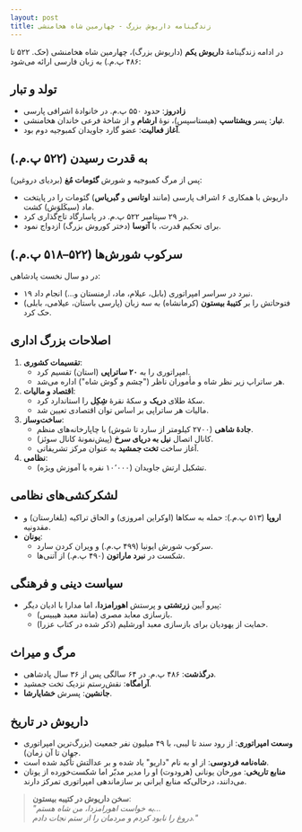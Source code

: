 ```yaml
---
layout: post
title: زندگینامه داریوش بزرگ - چهارمین شاه هخامنشی
---
```


در ادامه زندگینامهٔ **داریوش یکم** (داریوش بزرگ)، چهارمین شاه هخامنشی (حک. ۵۲۲ تا ۴۸۶ پ.م.) به زبان فارسی ارائه می‌شود:

## تولد و تبار
- **زادروز**: حدود ۵۵۰ پ.م. در خانوادۀ اشرافی پارسی  
- **تبار**: پسر **ویشتاسپ** (هیستاسپس)، نوۀ **ارشام** و از شاخۀ فرعی خاندان هخامنشی.  
- **آغاز فعالیت**: عضو گارد جاویدان کمبوجیه دوم بود.

## به قدرت رسیدن (۵۲۲ پ.م.)
پس از مرگ کمبوجیه و شورش **گئومات مُغ** (بردیای دروغین):  
- داریوش با همکاری ۶ اشراف پارسی (مانند **اوتانس** و **گبریاس**) گئومات را در پایتخت ماد (سیکَلوَش) کشت.  
- در ۲۹ سپتامبر ۵۲۲ پ.م. در پاسارگاد تاج‌گذاری کرد.  
- برای تحکیم قدرت، با **آتوسا** (دختر کوروش بزرگ) ازدواج نمود.

## سرکوب شورش‌ها (۵۲۲–۵۱۸ پ.م.)
در دو سال نخست پادشاهی:  
- ۱۹ نبرد در سراسر امپراتوری (بابل، عیلام، ماد، ارمنستان و...) انجام داد.  
- فتوحاتش را بر **کتیبهٔ بیستون** (کرمانشاه) به سه زبان (پارسی باستان، عیلامی، بابلی) حک کرد.  

## اصلاحات بزرگ اداری
1. **تقسیمات کشوری**:  
   - امپراتوری را به **۲۰ ساتراپی** (استان) تقسیم کرد.  
   - هر ساتراپ زیر نظر شاه و مأموران ناظر ("چشم و گوش شاه") اداره می‌شد.  
2. **اقتصاد و مالیات**:  
   - سکهٔ طلای **دریک** و سکهٔ نقرهٔ **شِکِل** را استاندارد کرد.  
   - مالیات هر ساتراپی بر اساس توان اقتصادی تعیین شد.  
3. **ساخت‌وساز**:  
   - **جادهٔ شاهی** (۲۷۰۰ کیلومتر از سارد تا شوش) با چاپارخانه‌های منظم.  
   - کانال اتصال **نیل به دریای سرخ** (پیش‌نمونهٔ کانال سوئز).  
   - آغاز ساخت **تخت جمشید** به عنوان مرکز تشریفاتی.  
4. **نظامی**:  
   - تشکیل ارتش جاویدان (۱۰٬۰۰۰ نفره با آموزش ویژه).  

## لشکرکشی‌های نظامی
- **اروپا** (۵۱۳ پ.م.): حمله به سکاها (اوکراین امروزی) و الحاق تراکیه (بلغارستان) و مقدونیه.  
- **یونان**:  
  - سرکوب شورش ایونیا (۴۹۹ پ.م.) و ویران کردن سارد.  
  - شکست در **نبرد ماراتون** (۴۹۰ پ.م.) از آتنی‌ها.  

## سیاست دینی و فرهنگی
- پیرو آیین **زرتشتی** و پرستش **اهورامزدا**، اما مدارا با ادیان دیگر:  
  - بازسازی معابد مصری (مانند معبد هیبیس).  
  - حمایت از یهودیان برای بازسازی معبد اورشلیم (ذکر شده در کتاب عزرا).  

## مرگ و میراث
- **درگذشت**: ۴۸۶ پ.م. در ۶۴ سالگی پس از ۳۶ سال پادشاهی.  
- **آرامگاه**: نقش‌رستم نزدیک تخت جمشید.  
- **جانشین**: پسرش **خشایارشا**.  

## داریوش در تاریخ
- **وسعت امپراتوری**: از رود سند تا لیبی، با ۴۹ میلیون نفر جمعیت (بزرگ‌ترین امپراتوری جهان تا آن زمان).  
- **شاه‌نامه فردوسی**: از او به نام "داریو" یاد شده و بر عدالتش تأکید شده است.  
- **منابع تاریخی**: مورخان یونانی (هرودوت) او را مدیر مدبّر اما شکست‌خورده از یونان می‌دانند، درحالی‌که منابع ایرانی بر سازماندهی امپراتوری تمرکز دارند.  

> **سخن داریوش در کتیبه بیستون**:  
> *"به خواست اهورامزدا، من شاه هستم...  
> دروغ را نابود کردم و مردمان را از ستم نجات دادم."*  

